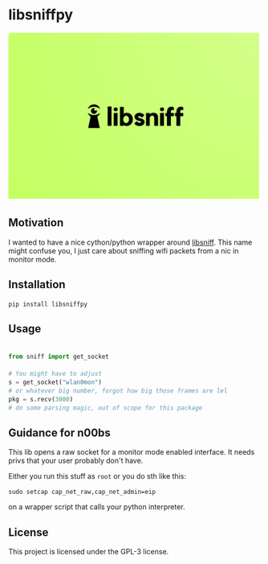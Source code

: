 # libsniffpy

![libsniff.png](https://raw.githubusercontent.com/4thel00z/logos/master/libsniff.png)

## Motivation

I wanted to have a nice cython/python wrapper around [libsniff](https://github.com/4thel00z/libsniff).
This name might confuse you, I just care about sniffing wifi packets from a nic in monitor mode.

## Installation

```
pip install libsniffpy
```

## Usage

```python

from sniff import get_socket

# You might have to adjust 
s = get_socket("wlan0mon")
# or whatever big number, forgot how big those frames are lel
pkg = s.recv(3000)
# do some parsing magic, out of scope for this package
```

## Guidance for n00bs

This lib opens a raw socket for a monitor mode enabled interface.
It needs privs that your user probably don't have.

Either you run this stuff as `root` or you do sth like this:

```
sudo setcap cap_net_raw,cap_net_admin=eip
```

on a wrapper script that calls your python interpreter.

## License

This project is licensed under the GPL-3 license.
